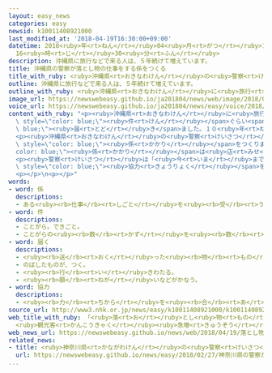 ```yaml
---
layout: easy_news
categories: easy
newsid: k10011408921000
last_modified_at: '2018-04-19T16:30:00+09:00'
datetime: 2018<ruby>年<rt>ねん</rt></ruby>04<ruby>月<rt>がつ</rt></ruby>19<ruby>日<rt>にち</rt></ruby>
  16<ruby>時<rt>じ</rt></ruby>30<ruby>分<rt>ふん</rt></ruby>
description: 沖縄県に旅行などで来る人は、５年続けて増えています。
title: 沖縄県の警察が落とし物の仕事をする係をつくる
title_with_ruby: <ruby>沖縄県<rt>おきなわけん</rt></ruby>の<ruby>警察<rt>けいさつ</rt></ruby>が<ruby>落<rt>お</rt></ruby>とし<ruby>物<rt>もの</rt></ruby>の<ruby>仕事<rt>しごと</rt></ruby>をする<ruby>係<rt>かかり</rt></ruby>をつくる
outline: 沖縄県に旅行などで来る人は、５年続けて増えています。
outline_with_ruby: <ruby>沖縄県<rt>おきなわけん</rt></ruby>に<ruby>旅行<rt>りょこう</rt></ruby>などで<ruby>来<rt>く</rt></ruby>る<ruby>人<rt>ひと</rt></ruby>は、５<ruby>年<rt>ねん</rt></ruby><ruby>続<rt>つづ</rt></ruby>けて<ruby>増<rt>ふ</rt></ruby>えています。
image_url: https://newswebeasy.github.io/ja201804/news/web/image/2018/04/19/K10011408921_1804182230_1804190510_01_02.jpg
voice_url: https://newswebeasy.github.io/ja201804/news/easy/voice/2018/04/19/k10011408921000.mp4
content_with_ruby: "<p><ruby>沖縄県<rt>おきなわけん</rt></ruby>に<ruby>旅行<rt>りょこう</rt></ruby>などで<ruby>来<rt>く</rt></ruby>る<ruby>人<rt>ひと</rt></ruby>は、５<ruby>年<rt>ねん</rt></ruby><ruby>続<rt>つづ</rt></ruby>けて<ruby>増<rt>ふ</rt></ruby>えています。<ruby>去年<rt>きょねん</rt></ruby>、<ruby>沖縄県<rt>おきなわけん</rt></ruby>の<ruby>警察<rt>けいさつ</rt></ruby>には、<ruby>旅行<rt>りょこう</rt></ruby>に<ruby>来<rt>き</rt></ruby>た<ruby>人<rt>ひと</rt></ruby>などが<ruby>店<rt>みせ</rt></ruby>やレストランなどに<ruby>忘<rt>わす</rt></ruby>れた<ruby>落<rt>お</rt></ruby>とし<ruby>物<rt>もの</rt></ruby>が１６<ruby>万<rt>まん</rt></ruby><span\
  \ style=\"color: blue;\"><ruby>件<rt>けん</rt></ruby></span>ぐらい<span style=\"color:\
  \ blue;\"><ruby>届<rt>とど</rt></ruby>き</span>ました。１０<ruby>年<rt>ねん</rt></ruby><ruby>前<rt>まえ</rt></ruby>の６<ruby>倍<rt>ばい</rt></ruby>に<ruby>増<rt>ふ</rt></ruby>えました。</p>\n\
  <p><ruby>沖縄県<rt>おきなわけん</rt></ruby>の<ruby>警察<rt>けいさつ</rt></ruby>は<ruby>今月<rt>こんげつ</rt></ruby>、<ruby>落<rt>お</rt></ruby>とし<ruby>物<rt>もの</rt></ruby>の<ruby>仕事<rt>しごと</rt></ruby>を<ruby>専門<rt>せんもん</rt></ruby>にする<span\
  \ style=\"color: blue;\"><ruby>係<rt>かかり</rt></ruby></span>をつくりました。<span style=\"\
  color: blue;\"><ruby>係<rt>かかり</rt></ruby></span>は<ruby>店<rt>みせ</rt></ruby>やレストランなどの<ruby>人<rt>ひと</rt></ruby>に、<ruby>落<rt>お</rt></ruby>とし<ruby>物<rt>もの</rt></ruby>の<ruby>形<rt>かたち</rt></ruby>や<ruby>見<rt>み</rt></ruby>つけた<ruby>時間<rt>じかん</rt></ruby>などをパソコンを<ruby>使<rt>つか</rt></ruby>って<ruby>簡単<rt>かんたん</rt></ruby>に<ruby>連絡<rt>れんらく</rt></ruby>できることを<ruby>説明<rt>せつめい</rt></ruby>しています。</p>\n\
  <p><ruby>警察<rt>けいさつ</rt></ruby>は「<ruby>今<rt>いま</rt></ruby>までよりたくさんの<ruby>人<rt>ひと</rt></ruby>に<ruby>落<rt>お</rt></ruby>とし<ruby>物<rt>もの</rt></ruby>を<ruby>返<rt>かえ</rt></ruby>すために、<span\
  \ style=\"color: blue;\"><ruby>協力<rt>きょうりょく</rt></ruby></span>をお<ruby>願<rt>ねが</rt></ruby>いしたいです」と<ruby>話<rt>はな</rt></ruby>しています。</p>\n\
  <p></p>\n<p></p>"
words:
- word: 係
  descriptions:
  - ある<ruby><rb>仕事</rb><rt>しごと</rt></ruby>を<ruby><rb>受</rb><rt>う</rt></ruby>け<ruby><rb>持</rb><rt>も</rt></ruby>つこと。また、その<ruby><rb>人</rb><rt>ひと</rt></ruby>。
- word: 件
  descriptions:
  - ことがら。できごと。
  - ことがらの<ruby><rb>数</rb><rt>かず</rt></ruby>を<ruby><rb>数</rb><rt>かぞ</rt></ruby>えることば。
- word: 届く
  descriptions:
  - <ruby><rb>送</rb><rt>おく</rt></ruby>った<ruby><rb>物</rb><rt>もの</rt></ruby>が<ruby><rb>着</rb><rt>つ</rt></ruby>く。
  - のばしたものが、つく。
  - <ruby><rb>行</rb><rt>い</rt></ruby>きわたる。
  - <ruby><rb>願</rb><rt>ねが</rt></ruby>いなどがかなう。
- word: 協力
  descriptions:
  - <ruby><rb>力</rb><rt>ちから</rt></ruby>を<ruby><rb>合</rb><rt>あ</rt></ruby>わせて、ものごとを<ruby><rb>行</rb><rt>おこな</rt></ruby>うこと。
source_url: http://www3.nhk.or.jp/news/easy/k10011408921000/k10011408921000.html
web_title_with_ruby: 「<ruby>落<rt>お</rt></ruby>とし<ruby>物<rt>もの</rt></ruby><ruby>対策<rt>たいさく</rt></ruby><ruby>係<rt>かかり</rt></ruby>」<ruby>沖縄<rt>おきなわ</rt></ruby><ruby>県警<rt>けんけい</rt></ruby>に<ruby>新設<rt>しんせつ</rt></ruby>
  <ruby>観光客<rt>かんこうきゃく</rt></ruby><ruby>急増<rt>きゅうぞう</rt></ruby>で
web_news_url: https://newswebeasy.github.io/news/web/2018/04/19/落とし物対策係沖縄県警に新設-観光客急増で
related_news:
- title: <ruby>神奈川県<rt>かながわけん</rt></ruby>の<ruby>警察<rt>けいさつ</rt></ruby>がＡＩを<ruby>使<rt>つか</rt></ruby>って<ruby>事件<rt>じけん</rt></ruby>や<ruby>事故<rt>じこ</rt></ruby>を<ruby>予測<rt>よそく</rt></ruby>する<ruby>計画<rt>けいかく</rt></ruby>
  url: https://newswebeasy.github.io/news/easy/2018/02/27/神奈川県の警察がAIを使って事件や事故を予測する計画
...
```

